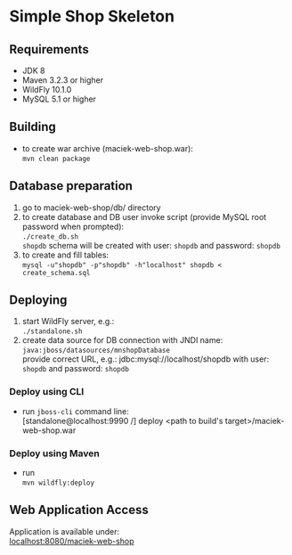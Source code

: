 # Simple Shop Skeleton

## Requirements 
 - JDK 8
 - Maven 3.2.3 or higher
 - WildFly 10.1.0
 - MySQL 5.1 or higher
 
## Building
 - to create war archive (maciek-web-shop.war):  
 `mvn clean package`

## Database preparation
 1. go to maciek-web-shop/db/ directory
 2. to create database and DB user invoke script (provide MySQL root password when prompted):  
 `./create_db.sh`  
 `shopdb` schema will be created with user: `shopdb` and password: `shopdb`  
 3. to create and fill tables:  
 `mysql -u"shopdb" -p"shopdb" -h"localhost" shopdb < create_schema.sql`
  
## Deploying
  1. start WildFly server, e.g.:  
  `./standalone.sh`
  2. create data source for DB connection with JNDI name: `java:jboss/datasources/mnshopDatabase`  
  provide correct URL, e.g.: jdbc:mysql://localhost/shopdb with user: `shopdb` and password: `shopdb`
  ### Deploy using CLI  
   - run `jboss-cli` command line:  
  [standalone@localhost:9990 /] deploy <path to build's target>/maciek-web-shop.war  
  ### Deploy using Maven  
   - run  
  `mvn wildfly:deploy`

## Web Application Access
Application is available under:  
[localhost:8080/maciek-web-shop](localhost:8080/maciek-web-shop)
